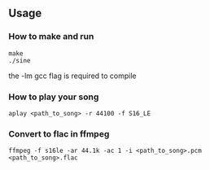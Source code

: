 ## Usage
### How to make and run
```
make
./sine
```
the -lm gcc flag is required to compile

### How to play your song
```
aplay <path_to_song> -r 44100 -f S16_LE
```

### Convert to flac in ffmpeg
```
ffmpeg -f s16le -ar 44.1k -ac 1 -i <path_to_song>.pcm <path_to_song>.flac
```
